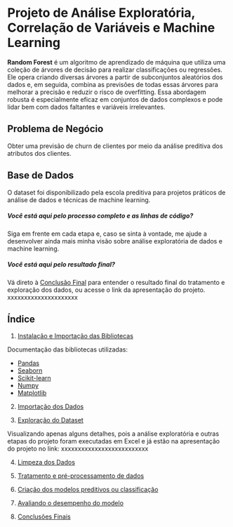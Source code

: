 # Projeto de Análise Exploratória, Correlação de Variáveis e Machine Learning

**Random Forest** é um algoritmo de aprendizado de máquina que utiliza uma coleção de árvores de decisão para realizar classificações ou regressões. Ele opera criando diversas árvores a partir de subconjuntos aleatórios dos dados e, em seguida, combina as previsões de todas essas árvores para melhorar a precisão e reduzir o risco de overfitting. Essa abordagem robusta é especialmente eficaz em conjuntos de dados complexos e pode lidar bem com dados faltantes e variáveis irrelevantes.

## Problema de Negócio

Obter uma previsão de churn de clientes por meio da análise preditiva dos atributos dos clientes.

## Base de Dados

O dataset foi disponibilizado pela escola preditiva para projetos práticos de análise de dados e técnicas de machine learning.

##### Você está aqui pelo processo completo e as linhas de código?

Siga em frente em cada etapa e, caso se sinta à vontade, me ajude a desenvolver ainda mais minha visão sobre análise exploratória de dados e machine learning.

##### Você está aqui pelo resultado final?

Vá direto à [Conclusão Final](#8-Conclusões-Finais) para entender o resultado final do tratamento e exploração dos dados, ou acesse o link da apresentação do projeto. xxxxxxxxxxxxxxxxxxxxx

## Índice

1. [Instalação e Importação das Bibliotecas](#1-instalação-e-importação-das-bibliotecas)

Documentação das bibliotecas utilizadas:
- [Pandas](https://pandas.pydata.org/docs/)
- [Seaborn](https://seaborn.pydata.org/)
- [Scikit-learn](https://scikit-learn.org/stable/documentation.html)
- [Numpy](https://numpy.org/doc/)
- [Matplotlib](https://matplotlib.org/stable/index.html)

2. [Importação dos Dados](#2-importação-dos-dados)


3. [Exploração do Dataset](#3-exploração-do-dataset)

Visualizando apenas alguns detalhes, pois a análise exploratória e outras etapas do projeto foram executadas em Excel e já estão na apresentação do projeto no link: xxxxxxxxxxxxxxxxxxxxxxxxxx 

4. [Limpeza dos Dados](#4-limpeza-dos-dados)

5. [Tratamento e pré-processamento de dados](#5-tratamento-e-pré-processamento-de-dados)

6. [Criação dos modelos preditivos ou classificação](#6-Criação-dos-modelos-preditivos-ou-classificação)

7. [Avaliando o desempenho do modelo](#7-Avaliando-o-desempenho-do-modelo)

8. [Conclusões Finais](#8-Conclusões-Finais)
